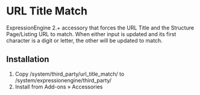URL Title Match
==================

ExpressionEngine 2.+ accessory that forces the URL Title and the Structure Page/Listing URL to match. When either input is updated and its first character is a digit or letter, the other will be updated to match.


Installation
------------
1. Copy /system/third_party/url_title_match/ to /system/expressionengine/third_party/
2. Install from Add-ons » Accessories